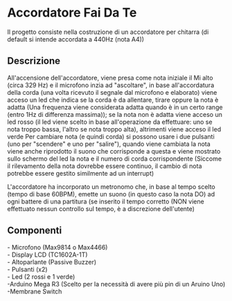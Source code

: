 # Accordatore Fai Da Te
Il progetto consiste nella costruzione di un accordatore per chitarra (di default si intende accordata a 440Hz (nota A4))

<h2>Descrizione</h2>
All'accensione dell'accordatore, viene presa come nota iniziale il Mi alto (circa 329 Hz) e il microfono inzia ad "ascoltare", in base all'accordatura
della corda (una volta ricevuto il segnale dal microfono e elaborato) viene acceso un led che indica se la corda è da allentare, tirare oppure la nota è adatta
(Una frequenza viene considerata adatta quando è in un certo range (entro 1Hz di differenza massima)); se la nota non è adatta viene acceso un led rosso (il led viene scelto in base all'operazione da effettuare: uno se nota troppo bassa, l'altro se nota troppo alta), altrimenti viene acceso il led verde
Per cambiare nota (e quindi corda) si possono usare i due pulsanti (uno per "scendere" e uno per "salire"), quando viene cambiata la nota viene anche riprodotto il suono che corrisponde a questa e viene mostrato sullo schermo del led la nota e il numero di corda corrispondente
(Siccome il rilevamento della nota dovrebbe essere continuo, il cambio di nota potrebbe essere gestito similmente ad un interrupt)

L'accordatore ha incorporato un metronomo che, in base al tempo scelto (tempo di base 60BPM), emette un suono (in questo caso la nota DO) ad ogni battere di una partitura (se inserito il tempo corretto (NON viene effettuato nessun controllo sul tempo, è a discrezione dell'utente)

<h2>Componenti</h2>
- Microfono (Max9814 o Max4466)<br>
- Display LCD (TC1602A-1T)<br>
- Altoparlante (Passive Buzzer)<br>
- Pulsanti (x2)<br>
- Led (2 rossi e 1 verde)<br>
-Arduino Mega R3 (Scelto per la necessità di avere più pin di un Aruino Uno)<br>
-Membrane Switch<br>
